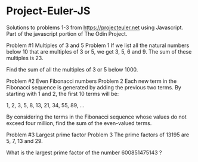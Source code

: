 Project-Euler-JS
================
Solutions to problems 1-3 from https://projecteuler.net using Javascript. Part of the javascript portion of The Odin Project.

Problem #1
Multiples of 3 and 5
Problem 1
If we list all the natural numbers below 10 that are multiples of 3 or 5, we get 3, 5, 6 and 9. The sum of these multiples is 23.

Find the sum of all the multiples of 3 or 5 below 1000.


Problem #2
Even Fibonacci numbers
Problem 2
Each new term in the Fibonacci sequence is generated by adding the previous two terms. By starting with 1 and 2, the first 10 terms will be:

1, 2, 3, 5, 8, 13, 21, 34, 55, 89, ...

By considering the terms in the Fibonacci sequence whose values do not exceed four million, find the sum of the even-valued terms.


Problem #3
Largest prime factor
Problem 3
The prime factors of 13195 are 5, 7, 13 and 29.

What is the largest prime factor of the number 600851475143 ?


